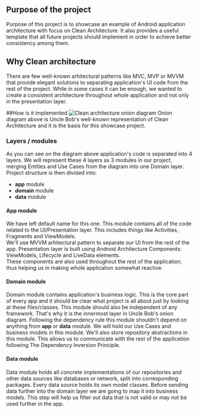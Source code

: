 ## Purpose of the project
Purpose of this project is to showcase an example of Android application architecture with focus on Clean Architecture. It also provides a useful template that all future projects should implement in order to achieve better consistency among them. 

## Why Clean architecture
There are few well-known arhitectural patterns like MVC, MVP or MVVM that provide elegant solutions to separating application's UI code from the rest of the project. While in some cases it can be enough, we wanted to create a consistent architecture throughout whole application and not only in the presentation layer.

##How is it implemented
![Clean architecture onion diagram](https://blog.cleancoder.com/uncle-bob/images/2012-08-13-the-clean-architecture/CleanArchitecture.jpg)
Onion diagram above is Uncle Bob's well-known representation of Clean Architecture and it is the basis for this showcase project. 

### Layers / modules
As you can see on the diagram above application's code is separated into 4 layers. We will represent these 4 layers as 3 modules in our project, merging Entities and Use Cases from the diagram into one Domain layer. Project structure is then divided into:  

 * **app** module  
 * **domain** module  
 * **data** module

#### App module
We have left default name for this one. This module contains all of the code related to the UI/Presentation layer. This includes things like Activities, Fragments and ViewModels.  
We'll use MVVM arhitectural pattern to separate our UI from the rest of the app. Presentation layer is built using Android Architecture Components: ViewModels, Lifecycle and LiveData elements.  
These components are also used throughout the rest of the application, thus helping us in making whole application somewhat reactive.

#### Domain module
Domain module contains application's business logic. This is the core part of every app and it should be clear what project is all about just by looking at these files/classes. This module should also be independent of any framework. That's why it is the innermost layer in Uncle Bob's onion diagram. Following the dependency rule this module shouldn't depend on anything from **app** or **data** module. We will hold our Use Cases and business models in this module. We'll also store repository abstractions in this module. This allows us to communicate with the rest of the application following The Dependency Inversion Principle.

#### Data module
Data module holds all concrete implementations of our repositories and other data sources like databases or network, split into corresponding packages. Every data source holds its own model classes. Before sending data further into the domain layer we are going to map it into business models. This step will help us filter out data that is not valid or may not be used further in the app.
 
